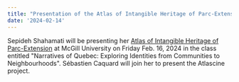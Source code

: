 ```yaml
---
title: "Presentation of the Atlas of Intangible Heritage of Parc-Extension at McGill"
date: '2024-02-14'
---
```


Sepideh Shahamati will be presenting her [Atlas of Intangible Heritage of Parc-Extension](https://rs-atlascine.concordia.ca/parcextension/index.html) at McGill University on Friday Feb. 16, 2024 in the class entitled "Narratives of Quebec: Exploring Identities from Communities to Neighbourhoods". Sébastien Caquard will join her to present the Atlascine project.

